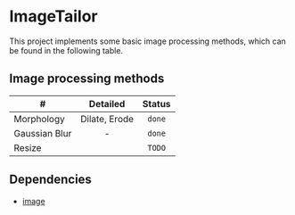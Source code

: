# ImageTailor

This project implements some basic image processing methods, which can be found in the following table.

## Image processing methods
| #        |     Detailed       | Status |  
| ------------- |:-------------:|  :---:|
| Morphology  | Dilate, Erode | `done` |
| Gaussian Blur | - | `done` | 
| Resize |  | `TODO` |

## Dependencies
- [image](https://github.com/PistonDevelopers/image)
